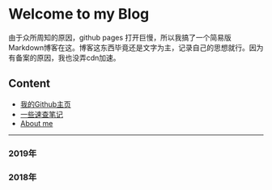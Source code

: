 # Welcome to my Blog

 由于众所周知的原因，github pages 打开巨慢，所以我搞了一个简易版Markdown博客在这。博客这东西毕竟还是文字为主，记录自己的思想就行。因为有备案的原因，我也没弄cdn加速。

## Content
* [我的Github主页](https://4kingRAS.github.io)
* [一些速查笔记](https://github.com/4kingRAS/CSstudy/tree/master/notes)
* [About me](https://4kingras.github.io/4kings%20r%C3%A9sum%C3%A9.html)

---
### 2019年


### 2018年




